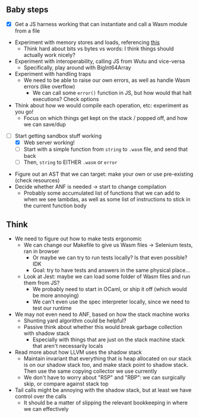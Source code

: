 ## Baby steps
- [x] Get a JS harness working that can instantiate and call a Wasm module from a file
- Experiment with memory stores and loads, referencing [this](https://rsms.me/wasm-intro)
  - Think hard about bits vs bytes vs words: I think things should actually work nicely?
- Experiment with interoperability, calling JS from Wutu and vice-versa
  - Specifically, play around with BigInt64Array
- Experiment with handling traps
  - We need to be able to raise our own errors, as well as handle Wasm errors (like overflow)
    - We can call some `error()` function in JS, but how would that halt executions? Check options
- Think about how we would compile each operation, etc: experiment as you go!
  - Focus on which things get kept on the stack / popped off, and how we can save/dup

- [ ] Start getting sandbox stuff working
  - [x] Web server working!
  - [ ] Start with a simple function from `string` to `.wasm` file, and send that back
  - [ ] Then, `string` to EITHER `.wasm` or `error`

- Figure out an AST that we can target: make your own or use pre-existing (check resources)
- Decide whether ANF is needed -> start to change compilation
  - Probably some accumulated list of functions that we can add to when we see lambdas,
    as well as some list of instructions to stick in the current function body


## Think
- We need to figure out how to make tests ergonomic
  - We can change our Makefile to give us Wasm files -> Selenium tests, ran in browser
    - Or maybe we can try to run tests locally? Is that even possible? IDK
    - Goal: try to have tests and answers in the same physical place...
  - Look at Jest: maybe we can load some folder of Wasm files and run them from JS?
    - We probably need to start in OCaml, or ship it off (which would be more annoying)
    - We can't even use the spec interpreter locally, since we need to test our runtime
- We may not even need to ANF, based on how the stack machine works
  - Shunting yard algorithm could be helpful?
  - Passive think about whether this would break garbage collection with shadow stack
    - Especially with things that are just on the stack machine stack that aren't necessarily locals
- Read more about how LLVM uses the shadow stack
  - Maintain invariant that everything that is heap allocated on our stack is on our shadow stack too,
    and make stack point to shadow stack. Then use the same copying collector we use currently
  - We don't have to worry about "RSP" and "RBP": we can surgically skip, or compare against stack top
- Tail calls might be annoying with the shadow stack, but at least we have control over the calls
  - It should be a matter of slipping the relevant bookkeeping in where we can effectively